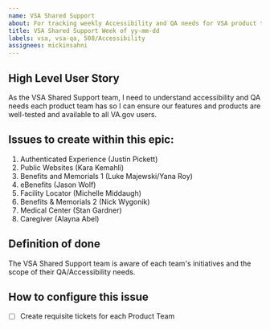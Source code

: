 ```yaml
---
name: VSA Shared Support 
about: For tracking weekly Accessibility and QA needs for VSA product teams
title: VSA Shared Support Week of yy-mm-dd
labels: vsa, vsa-qa, 508/Accessibility
assignees: mickinsahni
---
```


## High Level User Story
As the VSA Shared Support team, I need to understand accessibility and QA needs each product team has so I can ensure our features and products are well-tested and available to all VA.gov users.

## Issues to create within this epic:

1. Authenticated Experience (Justin Pickett)
2. Public Websites (Kara Kemahli)
3. Benefits and Memorials 1 (Luke Majewski/Yana Roy)
4. eBenefits (Jason Wolf)
5. Facility Locator (Michelle Middaugh)
6. Benefits & Memorials 2 (Nick Wygonik)
7. Medical Center (Stan Gardner)
8. Caregiver (Alayna Abel)

## Definition of done
The VSA Shared Support team is aware of each team's initiatives and the scope of their QA/Accessibility needs.

## How to configure this issue
- [ ] Create requisite tickets for each Product Team
